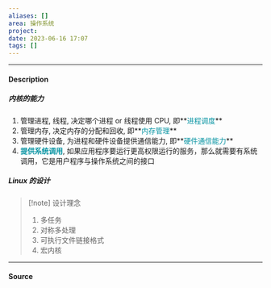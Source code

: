 ```yaml
---
aliases: []
area: 操作系统
project: 
date: 2023-06-16 17:07
tags: []
---
```

---
#### Description
##### 内核的能力
1. 管理进程, 线程, 决定哪个进程 or 线程使用 CPU, 即**<font color="#0593A2">进程调度</font>**
2. 管理内存, 决定内存的分配和回收, 即**<font color="#0593A2">内存管理</font>**
3. 管理硬件设备, 为进程和硬件设备提供通信能力, 即**<font color="#0593A2">硬件通信能力</font>**
4. **<font color="#0593A2">提供系统调用</font>**,  如果应用程序要运行更高权限运行的服务，那么就需要有系统调用，它是用户程序与操作系统之间的接口

##### Linux 的设计
> [!note] 设计理念
> 1. 多任务
> 2. 对称多处理
> 3. 可执行文件链接格式
> 4. 宏内核





---
#### Source
